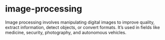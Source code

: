 # image-processing
Image processing involves manipulating digital images to improve quality, extract information, detect objects, or convert formats. It’s used in fields like medicine, security, photography, and autonomous vehicles.
